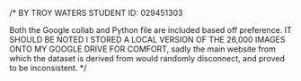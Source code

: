 /*
BY TROY WATERS
STUDENT ID: 029451303

Both the Google collab and Python file are included based off preference.
IT SHOULD BE NOTED I STORED A LOCAL VERSION OF THE 26,000 IMAGES ONTO MY GOOGLE DRIVE FOR COMFORT,
sadly the main website from which the dataset is derived from would randomly disconnect, and proved to
be inconsistent. 
*/

